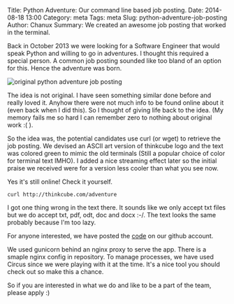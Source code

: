 Title: Python Adventure: Our command line based job posting.
Date: 2014-08-18 13:00
Category: meta
Tags: meta
Slug: python-adventure-job-posting
Author: Chanux
Summary: We created an awesome job posting that worked in the terminal.

Back in October 2013 we were looking for a Software Engineer that would speak Python and willing to go in adventures. I thought this required a special person. A common job posting sounded like too bland of an option for this. Hence the adventure was born.

![original python adventure job posting](/images/python-adventure.jpg)

The idea is not original. I have seen something similar done before and really loved it. Anyhow there were not much info to be found online about it (even back when I did this). So I thought of giving life back to the idea. (My memory fails me so hard I can remember zero to nothing about original work :( ).

So the idea was, the potential candidates use curl (or wget) to retrieve the job posting. We devised an ASCII art version of thinkcube logo and the text was colored green to mimic the old terminals (Still a popular choice of color for terminal text IMHO). I added a nice streaming effect later so the initial praise we received were for a version less cooler than what you see now.

Yes it's still online! Check it yourself.

`curl http://thinkcube.com/adventure`

I got one thing wrong in the text there. It sounds like we only accept txt files but we do accept txt, pdf, odt, doc and docx :-/. The text looks the same probably because I'm too lazy.

For anyone interested, we have posted the [code](https://github.com/thinkcube/python-adventure) on our github account.

We used gunicorn behind an nginx proxy to serve the app. There is a smaple nginx config in repository. To manage processes, we have used Circus since we were playing with it at the time. It's a nice tool you should check out so make this a chance.

So if you are interested in what we do and like to be a part of the team, please apply :)
